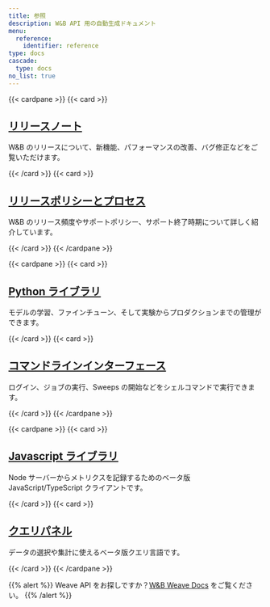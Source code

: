 ```yaml
---
title: 参照
description: W&B API 用の自動生成ドキュメント
menu:
  reference:
    identifier: reference
type: docs
cascade:
  type: docs
no_list: true
---
```


{{< cardpane >}}
  {{< card >}}
    <a href="./release-notes/">
      <h2 className="card-title">リリースノート</h2>
    </a>
    <p className="card-content">W&B のリリースについて、新機能、パフォーマンスの改善、バグ修正などをご覧いただけます。</p>
  {{< /card >}}
    {{< card >}}
    <a href="./release-notes/release-policies/">
      <h2 className="card-title">リリースポリシーとプロセス</h2>
    </a>
    <p className="card-content">W&B のリリース頻度やサポートポリシー、サポート終了時期について詳しく紹介しています。</p>
  {{< /card >}}
{{< /cardpane >}}

{{< cardpane >}}
  {{< card >}}
    <a href="./python/">
      <h2 className="card-title">Python ライブラリ</h2>
    </a>
    <p className="card-content">モデルの学習、ファインチューン、そして実験からプロダクションまでの管理ができます。</p>
  {{< /card >}}
  {{< card >}}
    <a href="./cli/">
      <h2 className="card-title">コマンドラインインターフェース</h2>
    </a>
    <p className="card-content">ログイン、ジョブの実行、Sweeps の開始などをシェルコマンドで実行できます。</p>
  {{< /card >}}
{{< /cardpane >}}

{{< cardpane >}}
  {{< card >}}
    <a href="./js/">
      <h2 className="card-title">Javascript ライブラリ</h2>
    </a>
    <p className="card-content">Node サーバーからメトリクスを記録するためのベータ版 JavaScript/TypeScript クライアントです。</p>
  {{< /card >}}
  {{< card >}}
    <a href="./query-panel/">
      <h2 className="card-title">クエリパネル</h2>
    </a>
    <p className="card-content"> データの選択や集計に使えるベータ版クエリ言語です。</p>
  {{< /card >}}
{{< /cardpane >}}

{{% alert %}}
Weave API をお探しですか？[W&B Weave Docs](https://weave-docs.wandb.ai/) をご覧ください。
{{% /alert %}}